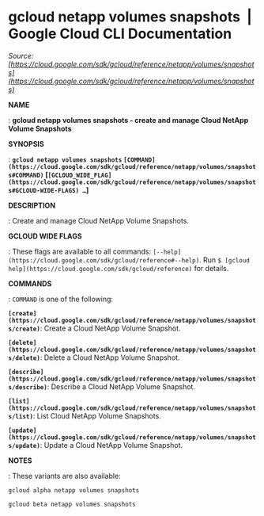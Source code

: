 # gcloud netapp volumes snapshots  |  Google Cloud CLI Documentation

*Source: [https://cloud.google.com/sdk/gcloud/reference/netapp/volumes/snapshots](https://cloud.google.com/sdk/gcloud/reference/netapp/volumes/snapshots)*

**NAME**

: **gcloud netapp volumes snapshots - create and manage Cloud NetApp Volume Snapshots**

**SYNOPSIS**

: **`gcloud netapp volumes snapshots` `[COMMAND](https://cloud.google.com/sdk/gcloud/reference/netapp/volumes/snapshots#COMMAND)` [`[GCLOUD_WIDE_FLAG](https://cloud.google.com/sdk/gcloud/reference/netapp/volumes/snapshots#GCLOUD-WIDE-FLAGS) …`]**

**DESCRIPTION**

: Create and manage Cloud NetApp Volume Snapshots.

**GCLOUD WIDE FLAGS**

: These flags are available to all commands: `[--help](https://cloud.google.com/sdk/gcloud/reference#--help)`.
Run `$ [gcloud help](https://cloud.google.com/sdk/gcloud/reference)` for details.

**COMMANDS**

: ``COMMAND`` is one of the following:

**`[create](https://cloud.google.com/sdk/gcloud/reference/netapp/volumes/snapshots/create)`**:
Create a Cloud NetApp Volume Snapshot.

**`[delete](https://cloud.google.com/sdk/gcloud/reference/netapp/volumes/snapshots/delete)`**:
Delete a Cloud NetApp Volume Snapshot.

**`[describe](https://cloud.google.com/sdk/gcloud/reference/netapp/volumes/snapshots/describe)`**:
Describe a Cloud NetApp Volume Snapshot.

**`[list](https://cloud.google.com/sdk/gcloud/reference/netapp/volumes/snapshots/list)`**:
List Cloud NetApp Volume Snapshots.

**`[update](https://cloud.google.com/sdk/gcloud/reference/netapp/volumes/snapshots/update)`**:
Update a Cloud NetApp Volume Snapshot.

**NOTES**

: These variants are also available:

```
gcloud alpha netapp volumes snapshots
```

```
gcloud beta netapp volumes snapshots
```